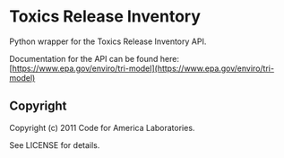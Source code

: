 Toxics Release Inventory
========================

Python wrapper for the Toxics Release Inventory API.

Documentation for the API can be found here: [https://www.epa.gov/enviro/tri-model](https://www.epa.gov/enviro/tri-model)


Copyright
---------

Copyright (c) 2011 Code for America Laboratories.

See LICENSE for details.
